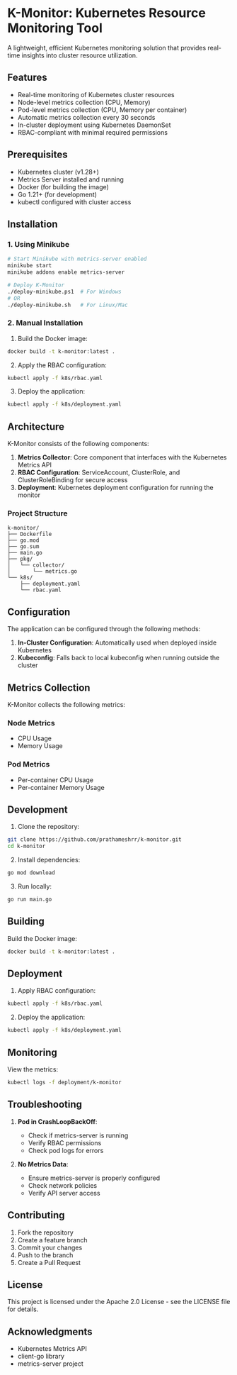 # K-Monitor: Kubernetes Resource Monitoring Tool

A lightweight, efficient Kubernetes monitoring solution that provides real-time insights into cluster resource utilization.

## Features

- Real-time monitoring of Kubernetes cluster resources
- Node-level metrics collection (CPU, Memory)
- Pod-level metrics collection (CPU, Memory per container)
- Automatic metrics collection every 30 seconds
- In-cluster deployment using Kubernetes DaemonSet
- RBAC-compliant with minimal required permissions

## Prerequisites

- Kubernetes cluster (v1.28+)
- Metrics Server installed and running
- Docker (for building the image)
- Go 1.21+ (for development)
- kubectl configured with cluster access

## Installation

### 1. Using Minikube

```bash
# Start Minikube with metrics-server enabled
minikube start
minikube addons enable metrics-server

# Deploy K-Monitor
./deploy-minikube.ps1  # For Windows
# OR
./deploy-minikube.sh   # For Linux/Mac
```

### 2. Manual Installation

1. Build the Docker image:
```bash
docker build -t k-monitor:latest .
```

2. Apply the RBAC configuration:
```bash
kubectl apply -f k8s/rbac.yaml
```

3. Deploy the application:
```bash
kubectl apply -f k8s/deployment.yaml
```

## Architecture

K-Monitor consists of the following components:

1. **Metrics Collector**: Core component that interfaces with the Kubernetes Metrics API
2. **RBAC Configuration**: ServiceAccount, ClusterRole, and ClusterRoleBinding for secure access
3. **Deployment**: Kubernetes deployment configuration for running the monitor

### Project Structure
```
k-monitor/
├── Dockerfile
├── go.mod
├── go.sum
├── main.go
├── pkg/
│   └── collector/
│       └── metrics.go
└── k8s/
    ├── deployment.yaml
    └── rbac.yaml
```

## Configuration

The application can be configured through the following methods:

1. **In-Cluster Configuration**: Automatically used when deployed inside Kubernetes
2. **Kubeconfig**: Falls back to local kubeconfig when running outside the cluster

## Metrics Collection

K-Monitor collects the following metrics:

### Node Metrics
- CPU Usage
- Memory Usage

### Pod Metrics
- Per-container CPU Usage
- Per-container Memory Usage

## Development

1. Clone the repository:
```bash
git clone https://github.com/prathameshrr/k-monitor.git
cd k-monitor
```

2. Install dependencies:
```bash
go mod download
```

3. Run locally:
```bash
go run main.go
```

## Building

Build the Docker image:
```bash
docker build -t k-monitor:latest .
```

## Deployment

1. Apply RBAC configuration:
```bash
kubectl apply -f k8s/rbac.yaml
```

2. Deploy the application:
```bash
kubectl apply -f k8s/deployment.yaml
```

## Monitoring

View the metrics:
```bash
kubectl logs -f deployment/k-monitor
```

## Troubleshooting

1. **Pod in CrashLoopBackOff**:
   - Check if metrics-server is running
   - Verify RBAC permissions
   - Check pod logs for errors

2. **No Metrics Data**:
   - Ensure metrics-server is properly configured
   - Check network policies
   - Verify API server access

## Contributing

1. Fork the repository
2. Create a feature branch
3. Commit your changes
4. Push to the branch
5. Create a Pull Request

## License

This project is licensed under the Apache 2.0 License - see the LICENSE file for details.

## Acknowledgments

- Kubernetes Metrics API
- client-go library
- metrics-server project

